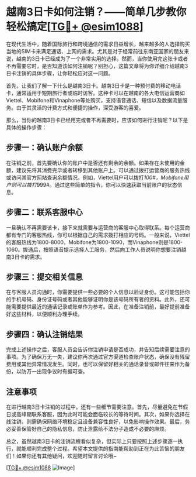 # 越南3日卡如何注销？——简单几步教你轻松搞定[[TG💪+ @esim1088](https://t.me/s/esim1088)]

在现代生活中，随着国际旅行和跨境通信的需求日益增长，越来越多的人选择购买当地的SIM卡来满足通话、上网的需求。尤其是对于经常前往东南亚国家的朋友来说，越南的3日卡已经成为了一个非常实用的选择。然而，当你使用完这张卡或者不再需要它时，是否知道该如何注销呢？别担心，这篇文章将为你详细介绍越南3日卡注销的具体步骤，让你轻松应对这一问题。

首先，让我们了解一下什么是越南3日卡。越南3日卡是一种预付费的移动电话卡，通常适用于短期旅行者或临时访客。这种卡可以在越南的各大电信运营商如Viettel、Mobifone和Vinaphone等处购买，支持语音通话、短信以及数据流量服务。由于其灵活的计费方式和便捷的操作，深受游客的喜爱。

那么，当你的越南3日卡已经用完或者不再需要时，应该如何进行注销呢？以下是具体的操作步骤：

## 步骤一：确认账户余额

在注销之前，首先要确认你的账户中是否还有剩余的余额。如果存在未使用的金额，建议先将其消费完毕或者转移到其他账户上。可以通过拨打运营商的服务热线或访问其官方网站查询余额情况。例如，Viettel用户可以拨打*100#，Mobifone用户则可以拨打*999#。通过这些简单的指令，你可以快速获取当前账户的状态信息。

## 步骤二：联系客服中心

一旦确认不再需要该卡，接下来就需要与运营商的客服中心取得联系。每个运营商都有专门的客服热线，你可以根据自己的需求拨打相应的号码。一般来说，Viettel的客服热线为1800-8000，Mobifone为1800-1090，而Vinaphone则是1800-1060。拨通后，按照语音提示选择人工服务，然后向工作人员说明你想要注销越南3日卡的需求。

## 步骤三：提交相关信息

在与客服人员沟通时，你需要提供一些必要的个人信息以验证身份。这可能包括你的手机号码、身份证号码或者其他能够证明你是该号码所有者的资料。此外，还可能需要提供最近的通话记录或账单作为参考。因此，在准备注销前，最好提前准备好这些材料，以便顺利办理手续。

## 步骤四：确认注销结果

完成上述操作之后，客服人员会告诉你注销申请是否成功，并告知后续需要注意的事项。为了确保万无一失，建议你再次通过官方渠道检查账户状态，确保没有残留费用或其他异常情况发生。同时，也可以保留好相关的通话录音或邮件往来作为备份，以防万一出现争议时有据可查。

## 注意事项

在进行越南3日卡注销的过程中，还有一些细节需要注意。首先，尽量避免在节假日或高峰期联系客服，因为此时可能会面临较长的等待时间。其次，如果你选择在线注销，则需确保网络环境稳定且设备兼容性良好，以免影响操作效果。最后，务必妥善保管好自己的隐私信息，防止泄露给不法分子造成不必要的麻烦。

总之，虽然越南3日卡的注销流程看似复杂，但实际上只要按照上述步骤逐一执行，就能顺利完成整个过程。希望本文提供的指南能帮助到正在为此苦恼的朋友们！如果你还有其他疑问，欢迎随时留言讨论哦~

[[TG💪+ @esim1088](https://t.me/s/esim1088) ![Image](https://i.postimg.cc/4NQfJmqS/Snipaste-2025-05-13-00-14-12.png)]